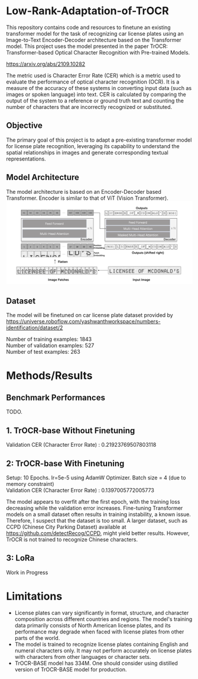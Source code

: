 # Low-Rank-Adaptation-of-TrOCR

This repository contains code and resources to finetune an existing transformer model for the task of recognizing car license plates using an Image-to-Text Encoder-Decoder architecture based on the Transformer model. This project uses the model presented in the paper TrOCR: Transformer-based Optical Character Recognition with Pre-trained Models.

https://arxiv.org/abs/2109.10282

The metric used is Character Error Rate (CER) which is a metric used to evaluate the performance of optical character recognition (OCR). It is a measure of the accuracy of these systems in converting input data (such as images or spoken language) into text. CER is calculated by comparing the output of the system to a reference or ground truth text and counting the number of characters that are incorrectly recognized or substituted.

## Objective
The primary goal of this project is to adapt a pre-existing transformer model for license plate recognition, leveraging its capability to understand the spatial relationships in images and generate corresponding textual representations.

## Model Architecture
The model architecture is based on an Encoder-Decoder based Transformer. Encoder is similar to that of ViT (Vision Transformer). <br />
![Model Architecture](model_architecture.png?raw=true) <br />

## Dataset
The model will be finetuned on car license plate dataset provided by  <br />
https://universe.roboflow.com/yashwanthworkspace/numbers-identification/dataset/2  <br />

Number of training examples: 1843  <br />
Number of validation examples: 527  <br />
Number of test examples: 263

# Methods/Results

## Benchmark Performances
TODO.

## 1. TrOCR-base Without Finetuning
Validation CER (Character Error Rate) : 0.21923769507803118

## 2: TrOCR-base With Finetuning
Setup: 10 Epochs. lr=5e-5 using AdamW Optimizer. Batch size = 4 (due to memory constraint) <br />
Validation CER (Character Error Rate) : 0.1397005772005773 <br />

The model appears to overfit after the first epoch, with the training loss decreasing while the validation error increases. Fine-tuning Transformer models on a small dataset often results in training instability, a known issue. Therefore, I suspect that the dataset is too small. A larger dataset, such as CCPD (Chinese City Parking Dataset) available at https://github.com/detectRecog/CCPD, might yield better results. However, TrOCR is not trained to recognize Chinese characters.

## 3: LoRa

Work in Progress

# Limitations
* License plates can vary significantly in format, structure, and character composition across different countries and regions. The model's training data primarily consists of North American license plates, and its performance may degrade when faced with license plates from other parts of the world.
* The model is trained to recognize license plates containing English and numeral characters only. It may not perform accurately on license plates with characters from other languages or character sets.
* TrOCR-BASE model has 334M. One should consider using distilled version of TrOCR-BASE model for production. 


